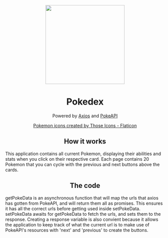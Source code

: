<p align="center">
<img height="250px" width="250px" src="https://github.com/App317/pokedex/assets/101300095/effe0992-194f-41f0-99ad-8e3cc1ba5ba4">
</p>


<div align="center"> 
  <h1 href="https://app317.github.io/pokedex/">Pokedex</h1>
    <p>Powered by <a href="https://www.npmjs.com/package/axios">Axios</a> and <a href="https://pokeapi.co">PokeAPI</a></p>
  <a href="https://www.flaticon.com/free-icons/pokemon" title="pokemon icons">Pokemon icons created by Those Icons - Flaticon</a>
</div>

<h2 align="center">How it works</h2>
<p>
  This application contains all current Pokemon, displaying their abilities and stats when you click on their respective card. Each page contains 20 Pokemon that you can cycle with the previous and next buttons above the cards.
</p>

<h2 align="center">The code</h2>

<p>getPokeData is an asynchronous function that will map the urls that axios has gotten from PokeAPI, and will return them all as promises. This ensures it has all the correct urls before getting used inside setPokeData. setPokeData awaits for getPokeData to fetch the urls, and sets them to the response. Creating a response variable is also convient because it allows the application to keep track of what the current url is to make use of PokeAPI's resources with 'next' and 'previous' to create the buttons. </p>
